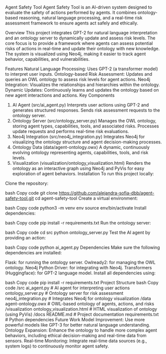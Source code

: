 Agent Safety Tool
Agent Safety Tool is an AI-driven system designed to evaluate the safety of actions performed by agents. It combines ontology-based reasoning, natural language processing, and a real-time risk assessment framework to ensure agents act safely and ethically.

Overview
This project integrates GPT-2 for natural language interpretation and an ontology server to dynamically update and assess risk levels. The core focus is to provide a framework where agents can assess potential risks of actions in real-time and update their ontology 
with new knowledge. The system is visualized using Neo4j, making it easier to track agent behavior, capabilities, and vulnerabilities.

Features
Natural Language Processing: Uses GPT-2 (a transformer model) to interpret user inputs.
Ontology-based Risk Assessment: Updates and queries an OWL ontology to assess risk levels for agent actions.
Neo4j Integration: Visualizes the relationships and hierarchies within the ontology.
Dynamic Updates: Continuously learns and updates the ontology based on new agent interactions and actions.
Key Components
1. AI Agent (src/ai_agent.py)
Interprets user actions using GPT-2 and generates structured responses.
Sends risk assessment requests to the ontology server.
2. Ontology Server (src/ontology_server.py)
Manages the OWL ontology, storing agent types, capabilities, tools, and associated risks.
Processes update requests and performs real-time risk evaluations.
3. Neo4j Integration (src/neo4j_integration.py)
Integrates Neo4j for visualizing the ontology structure and agent decision-making processes.
4. Ontology Data (data/agent-ontology.owx)
A dynamic, continuously evolving ontology representing agents, capabilities, tools, and risk levels.
5. Visualization (visualization/ontology_visualization.html)
Renders the ontology as an interactive graph using Neo4j and PyVis for easy exploration of agent behaviors.
Installation
To run this project locally:

Clone the repository:

bash
Copy code
git clone https://github.com/alejandra-sofia-dbb/agent-safety-tool.git
cd agent-safety-tool
Create a virtual environment:

bash
Copy code
python3 -m venv env
source env/bin/activate
Install dependencies:

bash
Copy code
pip install -r requirements.txt
Run the ontology server:

bash
Copy code
cd src
python ontology_server.py
Test the AI agent by providing an action:

bash
Copy code
python ai_agent.py
Dependencies
Make sure the following dependencies are installed:

Flask: for running the ontology server.
Owlready2: for managing the OWL ontology.
Neo4j Python Driver: for integrating with Neo4j.
Transformers (Huggingface): for GPT-2 language model.
Install all dependencies using:

bash
Copy code
pip install -r requirements.txt
Project Structure
bash
Copy code
/src
   ai_agent.py               # AI agent for interpreting user actions
   ontology_server.py        # Ontology server for risk assessment
   neo4j_integration.py       # Integrates Neo4j for ontology visualization
/data
   agent-ontology.owx        # OWL-based ontology of agents, actions, and risks
/visualization
   ontology_visualization.html # HTML visualization of ontology (using PyVis)
/docs
   README.md                 # Project documentation
requirements.txt             # Python dependencies
Future Work
Model Improvement: Use more powerful models like GPT-3 for better natural language understanding.
Ontology Expansion: Enhance the ontology to handle more complex agent behaviors, including ethical decision-making and real-time data from sensors.
Real-time Monitoring: Integrate real-time data sources (e.g., system logs) to continuously monitor agent safety.


